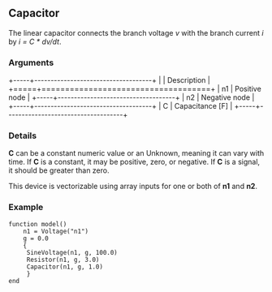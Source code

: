 ## Capacitor

The linear capacitor connects the branch voltage *v* with the branch
current *i* by *i = C \* dv/dt*. 


### Arguments

+-----+------------------------------------+
|     | Description                        |
+=====+====================================+
| n1  | Positive node                      |
+-----+------------------------------------+
| n2  | Negative node                      |
+-----+------------------------------------+
| C   | Capacitance [F]                    |
+-----+------------------------------------+

### Details

**C** can be a constant numeric value or an Unknown,
meaning it can vary with time. If **C** is a constant, it may be
positive, zero, or negative. If **C** is a signal, it should be
greater than zero.

This device is vectorizable using array inputs for one or both of
**n1** and **n2**.

### Example

    
    function model()
        n1 = Voltage("n1")
        g = 0.0
        {
         SineVoltage(n1, g, 100.0)
         Resistor(n1, g, 3.0)
         Capacitor(n1, g, 1.0)
         }
    end
